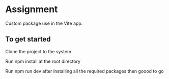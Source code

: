 # Assignment

Custom package use in the Vite app.

## To get started

Clone the project to the system

Run npm install at the root directory  

Run npm run dev after installing all the required packages then goood to go
